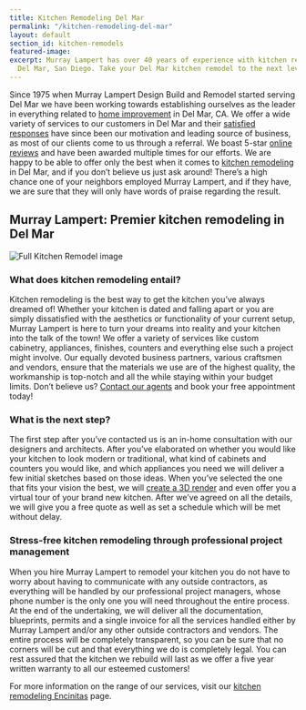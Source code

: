 ```yaml
---
title: Kitchen Remodeling Del Mar
permalink: "/kitchen-remodeling-del-mar"
layout: default
section_id: kitchen-remodels
featured-image: 
excerpt: Murray Lampert has over 40 years of experience with kitchen remodeling in
  Del Mar, San Diego. Take your Del Mar kitchen remodel to the next level with us.
---
```


Since 1975 when Murray Lampert Design Build and Remodel started serving Del Mar we have been working towards establishing ourselves as the leader in everything related to <a href="http://murraylampert.com/san-diego-home-design-services/">home improvement</a> in Del Mar, CA. We offer a wide variety of services to our customers in Del Mar and their <a href="http://murraylampert.com/testimonials/">satisfied responses</a> have since been our motivation and leading source of business, as most of our clients come to us through a referral. We boast 5-star <a href="http://murraylampert.com/reviews/">online reviews</a> and have been awarded multiple times for our efforts. We are happy to be able to offer only the best when it comes to <a href="http://murraylampert.com/san-diego-kitchen-remodeling-services/">kitchen remodeling</a> in Del Mar, and if you don’t believe us just ask around! There’s a high chance one of your neighbors employed Murray Lampert, and if they have, we are sure that they will only have words of praise regarding the result.

## Murray Lampert: Premier kitchen remodeling in Del Mar

![Full Kitchen Remodel image](uploads/Open-Space-Kitchen-Home-Remodeling-Escondido.jpg)

### What does kitchen remodeling entail?

Kitchen remodeling is the best way to get the kitchen you’ve always dreamed of! Whether your kitchen is dated and falling apart or you are simply dissatisfied with the aesthetics or functionality of your current setup, Murray Lampert is here to turn your dreams into reality and your kitchen into the talk of the town! We offer a variety of services like custom cabinetry, appliances, finishes, counters and everything else such a project might involve. Our equally devoted business partners, various craftsmen and vendors, ensure that the materials we use are of the highest quality, the workmanship is top-notch and all the while staying within your budget limits. Don’t believe us? <a href="http://murraylampert.com/contact/">Contact our agents</a> and book your free appointment today!

### What is the next step?

The first step after you’ve contacted us is an in-home consultation with our designers and architects. After you’ve elaborated on whether you would like your kitchen to look modern or traditional, what kind of cabinets and counters you would like, and which appliances you need we will deliver a few initial sketches based on those ideas. When you’ve selected the one that fits your vision the best, we will <a href="http://murraylampert.com/3d-architectural-rendering-services/">create a 3D render</a> and even offer you a virtual tour of your brand new kitchen. After we’ve agreed on all the details, we will give you a free quote as well as set a schedule which will be met without delay.

### Stress-free kitchen remodeling through professional project management

When you hire Murray Lampert to remodel your kitchen you do not have to worry about having to communicate with any outside contractors, as everything will be handled by our professional project managers, whose phone number is the only one you will need throughout the entire process. At the end of the undertaking, we will deliver all the documentation, blueprints, permits and a single invoice for all the services handled either by Murray Lampert and/or any other outside contractors and vendors. The entire process will be completely transparent, so you can be sure that no corners will be cut and that everything we do is completely legal. You can rest assured that the kitchen we rebuild will last as we offer a five year written warranty to all our esteemed customers!

For more information on the range of our services, visit our <a href="http://murraylampert.com/kitchen-remodeling-encinitas+">kitchen remodeling Encinitas</a> page.
